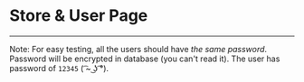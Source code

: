﻿# Store & User Page 

---
Note: For easy testing, all the users should have *the same password*. Password will be encrypted in database (you can't read it). The user has password of ```12345``` ( ͡~ ͜ʖ ͡°). 
